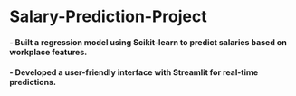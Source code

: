 # Salary-Prediction-Project
#### - Built a regression model using Scikit-learn to predict salaries based on workplace features.
#### - Developed a user-friendly interface with Streamlit for real-time predictions.

